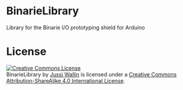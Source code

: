 # BinarieLibrary
Library for the Binarie I/O prototyping shield for Arduino



# License
<a rel="license" href="http://creativecommons.org/licenses/by-sa/4.0/"><img alt="Creative Commons License" style="border-width:0" src="https://i.creativecommons.org/l/by-sa/4.0/88x31.png" /></a><br /><span xmlns:dct="http://purl.org/dc/terms/" property="dct:title">BinarieLibrary</span> by <a xmlns:cc="http://creativecommons.org/ns#" href="https://github.com/Binarieshield/BinarieLibrary" property="cc:attributionName" rel="cc:attributionURL">Jussi Wallin</a> is licensed under a <a rel="license" href="http://creativecommons.org/licenses/by-sa/4.0/">Creative Commons Attribution-ShareAlike 4.0 International License</a>.
